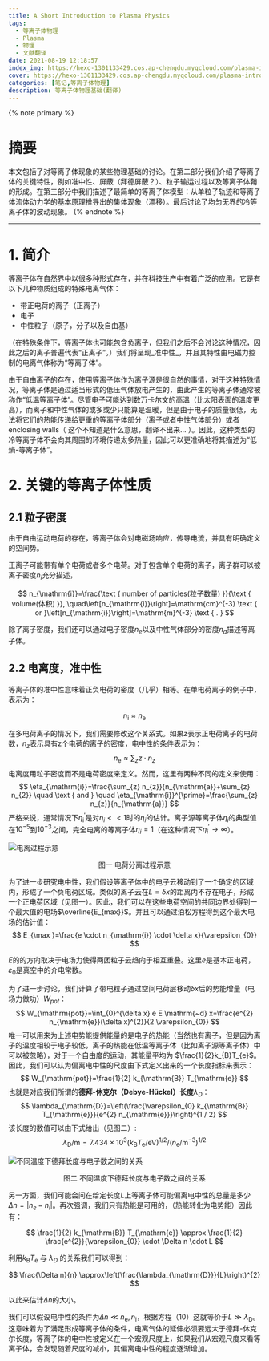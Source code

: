 ```yaml
---
title: A Short Introduction to Plasma Physics
tags:
  - 等离子体物理
  - Plasma
  - 物理
  - 文献翻译
date: 2021-08-19 12:18:57
index_img: https://hexo-1301133429.cos.ap-chengdu.myqcloud.com/plasma-introduction-translateindex-img.jpg
cover: https://hexo-1301133429.cos.ap-chengdu.myqcloud.com/plasma-introduction-translateindex-img.jpg
categories: [笔记,等离子体物理]
description: 等离子体物理基础(翻译)
---
```


{% note primary %}
# 摘要

本文包括了对等离子体现象的某些物理基础的讨论。在第二部分我们介绍了等离子体的关键特性，例如准中性、屏蔽（拜德屏蔽？）、粒子输运过程以及等离子体鞘的形成。在第三部分中我们描述了最简单的等离子体模型：从单粒子轨迹和等离子体流体动力学的基本原理推导出的集体现象（漂移）。最后讨论了均匀无界的冷等离子体的波动现象。
{% endnote %}

---

# 1. 简介

​		等离子体在自然界中以很多种形式存在，并在科技生产中有着广泛的应用。它是有以下几种物质组成的特殊电离气体：
- 带正电荷的离子（正离子）
- 电子
- 中性粒子（原子，分子以及自由基）

（在特殊条件下，等离子体也可能包含负离子，但我们之后不会讨论这种情况，因此之后的离子普遍代表“正离子”。）我们将呈现_准中性_，并且其特性由电磁力控制的电离气体称为“等离子体”。

​		由于自由离子的存在，使用等离子体作为离子源是很自然的事情，对于这种特殊情况，等离子体是通过适当形式的低压气体放电产生的，由此产生的等离子体通常被称作“低温等离子体”。尽管电子可能达到数万卡尔文的高温（比太阳表面的温度更高），而离子和中性气体的或多或少只能算是温暖，但是由于电子的质量很低，无法将它们的热能传递给更重的等离子体部分（离子或者中性气体部分）或者enclosing walls（<span class="heimu"> 这个不知道是什么意思，翻译不出来... </span>）。因此，这种类型的冷等离子体不会向其周围的环境传递太多热量，因此可以更准确地将其描述为“低熵-等离子体”。

# 2. 关键的等离子体性质

## 2.1 粒子密度

​		由于自由运动电荷的存在，等离子体会对电磁场响应，传导电流，并具有明确定义的空间势。

​		正离子可能带有单个电荷或者多个电荷。对于包含单个电荷的离子，离子群可以被离子密度$n_i$充分描述，

$$
n_{\mathrm{i}}=\frac{\text { number of particles(粒子数量) }}{\text { volume(体积) }}, \quad\left[n_{\mathrm{i}}\right]=\mathrm{cm}^{-3} \text { or }\left[n_{\mathrm{i}}\right]=\mathrm{m}^{-3} \text { . }
$$

除了离子密度，我们还可以通过电子密度$n_e$以及中性气体部分的密度$n_a$描述等离子体。

## 2.2 电离度，准中性

​		等离子体的准中性意味着正负电荷的密度（几乎）相等。在单电荷离子的例子中，表示为：

$$
n_{\mathrm{i}} \approx n_{\mathrm{e}}
$$

在多电荷离子的情况下，我们需要修改这个关系式。如果$z$表示正电荷离子的电荷数，$n_z$表示具有z个电荷的离子的密度，电中性的条件表示为：
$$
n_{\mathrm{e}} \approx \sum_{z} z \cdot n_{z}
$$
电离度用粒子密度而不是电荷密度来定义。然而，这里有两种不同的定义来使用：
$$
\eta_{\mathrm{i}}=\frac{\sum_{z} n_{z}}{n_{\mathrm{a}}+\sum_{z} n_{2}} \quad \text { and } \quad \eta_{\mathrm{i}}^{\prime}=\frac{\sum_{z} n_{z}}{n_{\mathrm{a}}}
$$
严格来说，通常情况下$\eta_{\mathrm{i}}^{\prime}$是对$\eta_i <<1$时的$\eta_i$的估计。离子源等离子体$\eta_i$的典型值在$10^{-5}$到$10^{-3}$之间，完全电离的等离子体$\eta_i = 1$（在这种情况下$\eta_i^{\prime} \rightarrow \infty$）。

![电离过程示意](https://file.tabirstrees.top/blogfile/ITP/Charge%20separation%2C%20schematic.jpg)
<center>图一 电荷分离过程示意</center>

为了进一步研究电中性，我们假设等离子体中的电子云移动到了一个确定的区域内，形成了一个负电荷区域。类似的离子云在$L = \delta x$的距离内不存在电子，形成一个正电荷区域（见图一）。因此，我们可以在这些电荷空间的共同边界处得到一个最大值的电场$\overline{E_{max}}$。并且可以通过泊松方程得到这个最大电场的估计值：
$$
E_{\max }=\frac{e \cdot n_{\mathrm{i}} \cdot \delta x}{\varepsilon_{0}}
$$

$E$的的方向取决于电场力使得两团粒子云趋向于相互重叠。这里$e$是基本正电荷，$\varepsilon_0$是真空中的介电常数。

为了进一步讨论，我们计算了带电粒子通过空间电荷层移动$\delta x$后的势能增量（电场力做功）$W_{pot}$：
$$
W_{\mathrm{pot}}=\int_{0}^{\delta x} e E \mathrm{~d} x=\frac{e^{2} n_{\mathrm{e}}(\delta x)^{2}}{2 \varepsilon_{0}}
$$
唯一可以用来为上述电势能提供能量的是电子的热能（当然也有离子，但是因为离子的温度相较于电子较低，离子的热能在低温等离子体（比如离子源等离子体）中可以被忽略），对于一个自由度的运动，其能量平均为 $\frac{1}{2}k_{B}T_{e}$。因此，我们可以认为偏离电中性的尺度由下式定义出来的一个长度指标来表示：
$$
W_{\mathrm{pot}}=\frac{1}{2} k_{\mathrm{B}} T_{\mathrm{e}}
$$
也就是对应我们所谓的**德拜-休克尔（Debye-Hückel）长度**$\lambda_D$：
$$
\lambda_{\mathrm{D}}=\left(\frac{\varepsilon_{0} k_{\mathrm{B}} T_{\mathrm{e}}}{e^{2} n_{\mathrm{e}}}\right)^{1 / 2}
$$
该长度的数值可以由下式给出（见图二）:
$$
\lambda_{\mathrm{D}} / \mathrm{m}=7.434 \times 10^{3}\left(k_{\mathrm{B}} T_{\mathrm{e}} / \mathrm{eV}\right)^{1 / 2} /\left(n_{\mathrm{e}} / \mathrm{m}^{-3}\right)^{1 / 2}
$$

![不同温度下德拜长度与电子数之间的关系](https://file.tabirstrees.top/blogfile/ITP/Debye%20length%20versus%20plasma%20density%20and%20electron%20temperature.jpg)

<center>图二 不同温度下德拜长度与电子数之间的关系</center>

另一方面，我们可能会问在给定长度$L$上等离子体可能偏离电中性的总量是多少$\Delta n = |n_e-n_i|$。再次强调，我们只有热能是可用的，（热能转化为电势能）因此有：

$$
\frac{1}{2} k_{\mathrm{B}} T_{\mathrm{e}} \approx \frac{1}{2} \frac{e^{2}}{\varepsilon_{0}} \cdot \Delta n \cdot L
$$

利用$k_{\mathrm{B}}T_{\mathrm{e}}$ 与 $\lambda_D$ 的关系我们可以得到：

$$
\frac{\Delta n}{n} \approx\left(\frac{\lambda_{\mathrm{D}}}{L}\right)^{2}
$$

以此来估计$\Delta n$的大小。

我们可以假设电中性的条件为$\Delta n \ll n_{\mathrm{e}} ,n_\mathrm{i}$，根据方程（10）这就等价于$L \gg \lambda_{\mathrm{D}}$。这意味着为了满足形成等离子体的条件，电离气体的延伸必须要远大于德拜-休克尔长度，等离子体的电中性被定义在一个宏观尺度上，如果我们从宏观尺度来看等离子体，会发现随着尺度的减小，其偏离电中性的程度逐渐增加。


